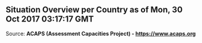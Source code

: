 ## Situation Overview per Country as of Mon, 30 Oct 2017 03:17:17 GMT

Source: **ACAPS (Assessment Capacities Project) - https://www.acaps.org**